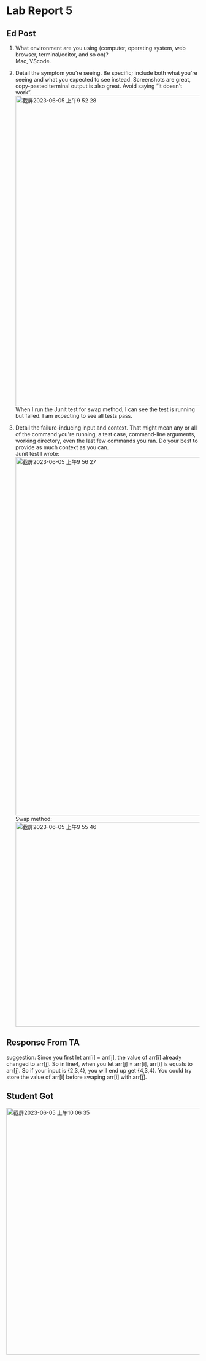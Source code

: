 # Lab Report 5
## Ed Post
1. What environment are you using (computer, operating system, web browser, terminal/editor, and so on)?<br>
Mac, VScode.

2. Detail the symptom you're seeing. Be specific; include both what you're seeing and what you expected to see instead. Screenshots are great, copy-pasted terminal output is also great. Avoid saying “it doesn't work”.<br>
<img width="809" alt="截屏2023-06-05 上午9 52 28" src="https://github.com/qianyupeng1010/labreport5/assets/130001791/54248442-4361-4659-9e78-729c665f95e1"><br>
When I run the Junit test for swap method, I can see the test is running but failed. I am expecting to see all tests pass.<br>


3. Detail the failure-inducing input and context. That might mean any or all of the command you're running, a test case, command-line arguments, working directory, even the last few commands you ran. Do your best to provide as much context as you can.<br>
Junit test I wrote:<br>
<img width="935" alt="截屏2023-06-05 上午9 56 27" src="https://github.com/qianyupeng1010/labreport5/assets/130001791/9a626e82-6051-49ef-b161-ea450c25e9fd"><br>
Swap method:<br>
<img width="533" alt="截屏2023-06-05 上午9 55 46" src="https://github.com/qianyupeng1010/labreport5/assets/130001791/95e45afa-e4fb-4ea6-a2e7-3a3a1a74f861"><br>

## Response From TA
suggestion: Since you first let arr[i] = arr[j], the value of arr[i] already changed to arr[j]. So in line4, when you let arr[j] = arr[i], arr[i] is equals to arr[j]. So if your input is {2,3,4}, you will end up get {4,3,4}. You could try store the value of arr[i] before swaping arr[i] with arr[j].
## Student Got
<img width="644" alt="截屏2023-06-05 上午10 06 35" src="https://github.com/qianyupeng1010/labreport5/assets/130001791/3c6f3b90-e609-4163-a9c6-5e4c26ce217e">
